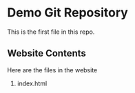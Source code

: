 # Demo Git Repository

This is the first file in this repo. 

## Website Contents

Here are the files in the website

1. index.html
